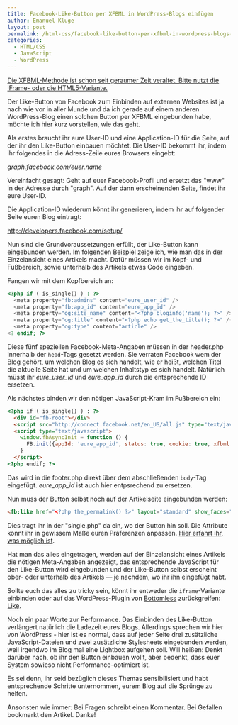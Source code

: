 ```yaml
---
title: Facebook-Like-Button per XFBML in WordPress-Blogs einfügen
author: Emanuel Kluge
layout: post
permalink: /html-css/facebook-like-button-per-xfbml-in-wordpress-blogs-einfugen/
categories:
  - HTML/CSS
  - JavaScript
  - WordPress
---
```


<p><ins datetime="2014-10-26T16:12:29+00:00">Die XFBML-Methode ist schon seit geraumer Zeit veraltet. Bitte nutzt die iFrame- oder die HTML5-Variante.</ins></p>

Der Like-Button von Facebook zum Einbinden auf externen Websites ist ja nach wie vor in aller Munde und da ich gerade auf einem anderen WordPress-Blog einen solchen Button per XFBML eingebunden habe, möchte ich hier kurz vorstellen, wie das geht.

Als erstes braucht ihr eure User-ID und eine Application-ID für die Seite, auf der ihr den Like-Button einbauen möchtet. Die User-ID bekommt ihr, indem ihr folgendes in die Adress-Zeile eures Browsers eingebt:

*graph.facebook.com/euer.name*

Vereinfacht gesagt: Geht auf euer Facebook-Profil und ersetzt das "www" in der Adresse durch "graph". Auf der dann erscheinenden Seite, findet ihr eure User-ID.

Die Application-ID wiederum könnt ihr generieren, indem ihr auf folgender Seite euren Blog eintragt:

http://developers.facebook.com/setup/

Nun sind die Grundvoraussetzungen erfüllt, der Like-Button kann eingebunden werden. Im folgenden Beispiel zeige ich, wie man das in der Einzelansicht eines Artikels macht. Dafür müssen wir im Kopf- und Fußbereich, sowie unterhalb des Artikels etwas Code eingeben.

Fangen wir mit dem Kopfbereich an:

```php
<?php if ( is_single() ) : ?>
  <meta property="fb:admins" content="eure_user_id" />
  <meta property="fb:app_id" content="eure_app_id" />
  <meta property="og:site_name" content="<?php bloginfo('name'); ?>" />
  <meta property="og:title" content="<?php echo get_the_title(); ?>" />
  <meta property="og:type" content="article" />
<? endif; ?>
```

Diese fünf speziellen Facebook-Meta-Angaben müssen in der header.php innerhalb der `head`-Tags gesetzt werden. Sie verraten Facebook wem der Blog gehört, um welchen Blog es sich handelt, wie er heißt, welchen Titel die aktuelle Seite hat und um welchen Inhaltstyp es sich handelt. Natürlich müsst ihr *eure\_user\_id* und *eure\_app\_id* durch die entsprechende ID ersetzen.

Als nächstes binden wir den nötigen JavaScript-Kram im Fußbereich ein:

```html
<?php if ( is_single() ) : ?>
  <div id="fb-root"></div>
  <script src="http://connect.facebook.net/en_US/all.js" type="text/javascript"></script>
  <script type="text/javascript">
    window.fbAsyncInit = function () {
      FB.init({appId: 'eure_app_id', status: true, cookie: true, xfbml: true});
    }
  </script>
<?php endif; ?>
```

Das wird in die footer.php direkt über dem abschließenden `body`-Tag eingefügt. *eure\_app\_id* ist auch hier entpsrechend zu ersetzen.

Nun muss der Button selbst noch auf der Artikelseite eingebunden werden:

```html
<fb:like href="<?php the_permalink() ?>" layout="standard" show_faces="false" width="xyz" action="like" colorscheme="light" font="trebuchet ms"></fb:like>
```

Dies tragt ihr in der "single.php" da ein, wo der Button hin soll. Die Attribute könnt ihr in gewissem Maße euren Präferenzen anpassen. [Hier erfahrt ihr, was möglich ist](http://developers.facebook.com/docs/reference/plugins/like).

Hat man das alles eingetragen, werden auf der Einzelansicht eines Artikels die nötigen Meta-Angaben angezeigt, das entsprechende JavaScript für den Like-Button wird eingebunden und der Like-Button selbst erscheint ober- oder unterhalb des Artikels &mdash; je nachdem, wo ihr ihn eingefügt habt.

Sollte euch das alles zu tricky sein, könnt ihr entweder die `iframe`-Variante einbinden oder auf das WordPress-PlugIn von [Bottomless](http://blog.bottomlessinc.com/) zurückgreifen: [Like](http://wordpress.org/extend/plugins/like/).

Noch ein paar Worte zur Performance. Das Einbinden des Like-Button verlängert natürlich die Ladezeit eures Blogs. Allerdings sprechen wir hier von WordPress - hier ist es normal, dass auf jeder Seite drei zusätzliche JavaScript-Dateien und zwei zusätzliche Stylesheets eingebunden werden, weil irgendwo im Blog mal eine Lightbox aufgehen soll. Will heißen: Denkt darüber nach, ob ihr den Button einbauen wollt, aber bedenkt, dass euer System sowieso nicht Performance-optimiert ist.

Es sei denn, ihr seid bezüglich dieses Themas sensibilisiert und habt entsprechende Schritte unternommen, eurem Blog auf die Sprünge zu helfen.

Ansonsten wie immer: Bei Fragen schreibt einen Kommentar. Bei Gefallen bookmarkt den Artikel. Danke!
